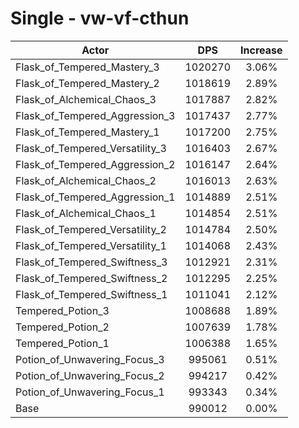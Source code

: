 # Single - vw-vf-cthun
| Actor | DPS | Increase |
|---|:---:|:---:|
|Flask_of_Tempered_Mastery_3|1020270|3.06%|
|Flask_of_Tempered_Mastery_2|1018619|2.89%|
|Flask_of_Alchemical_Chaos_3|1017887|2.82%|
|Flask_of_Tempered_Aggression_3|1017437|2.77%|
|Flask_of_Tempered_Mastery_1|1017200|2.75%|
|Flask_of_Tempered_Versatility_3|1016403|2.67%|
|Flask_of_Tempered_Aggression_2|1016147|2.64%|
|Flask_of_Alchemical_Chaos_2|1016013|2.63%|
|Flask_of_Tempered_Aggression_1|1014889|2.51%|
|Flask_of_Alchemical_Chaos_1|1014854|2.51%|
|Flask_of_Tempered_Versatility_2|1014784|2.50%|
|Flask_of_Tempered_Versatility_1|1014068|2.43%|
|Flask_of_Tempered_Swiftness_3|1012921|2.31%|
|Flask_of_Tempered_Swiftness_2|1012295|2.25%|
|Flask_of_Tempered_Swiftness_1|1011041|2.12%|
|Tempered_Potion_3|1008688|1.89%|
|Tempered_Potion_2|1007639|1.78%|
|Tempered_Potion_1|1006388|1.65%|
|Potion_of_Unwavering_Focus_3|995061|0.51%|
|Potion_of_Unwavering_Focus_2|994217|0.42%|
|Potion_of_Unwavering_Focus_1|993343|0.34%|
|Base|990012|0.00%|
